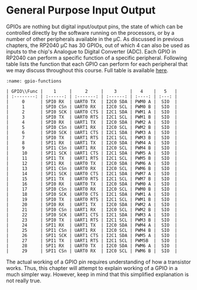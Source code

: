 # General Purpose Input Output
GPIOs are nothing but digital input/output pins, the state of which can be controlled directly by the software running on the processors, or by a number of other peripherals available in the &mu;C. As discussed in previous chapters, the RP2040 &mu;C has 30 GPIOs, out of which 4 can also be used as inputs to the chip's Analogue to Digital Converter (ADC). Each GPIO in RP2040 can perform a specific function of a specific peripheral. Following table lists the function that each GPIO can perform for each peripheral that we may discuss throughout this course. Full table is available [here](https://raspberrypi.github.io/pico-sdk-doxygen/group__hardware__gpio.html).
```{table}
:name: gpio-functions

| GPIO\\Func |    1     |     2     |    3     |   4    |   5   |
| :--------: | :------: | :-------: | :------: | :----: | :---: |
|     0      | SPI0 RX  | UART0 TX  | I2C0 SDA | PWM0 A |  SIO  |
|     1      | SPI0 CSn | UART0 RX  | I2C0 SCL | PWM0 B |  SIO  |
|     2      | SPI0 SCK | UART0 CTS | I2C1 SDA | PWM1 A |  SIO  |
|     3      | SPI0 TX  | UART0 RTS | I2C1 SCL | PWM1 B |  SIO  |
|     4      | SPI0 RX  | UART1 TX  | I2C0 SDA | PWM2 A |  SIO  |
|     5      | SPI0 CSn | UART1 RX  | I2C0 SCL | PWM2 B |  SIO  |
|     6      | SPI0 SCK | UART1 CTS | I2C1 SDA | PWM3 A |  SIO  |
|     7      | SPI0 TX  | UART1 RTS | I2C1 SCL | PWM3 B |  SIO  |
|     8      | SPI1 RX  | UART1 TX  | I2C0 SDA | PWM4 A |  SIO  |
|     9      | SPI1 CSn | UART1 RX  | I2C0 SCL | PWM4 B |  SIO  |
|     10     | SPI1 SCK | UART1 CTS | I2C1 SDA | PWM5 A |  SIO  |
|     11     | SPI1 TX  | UART1 RTS | I2C1 SCL | PWM5 B |  SIO  |
|     12     | SPI1 RX  | UART0 TX  | I2C0 SDA | PWM6 A |  SIO  |
|     13     | SPI1 CSn | UART0 RX  | I2C0 SCL | PWM6 B |  SIO  |
|     14     | SPI1 SCK | UART0 CTS | I2C1 SDA | PWM7 A |  SIO  |
|     15     | SPI1 TX  | UART0 RTS | I2C1 SCL | PWM7 B |  SIO  |
|     16     | SPI0 RX  | UART0 TX  | I2C0 SDA | PWM0 A |  SIO  |
|     17     | SPI0 CSn | UART0 RX  | I2C0 SCL | PWM0 B |  SIO  |
|     18     | SPI0 SCK | UART0 CTS | I2C1 SDA | PWM1 A |  SIO  |
|     19     | SPI0 TX  | UART0 RTS | I2C1 SCL | PWM1 B |  SIO  |
|     20     | SPI0 RX  | UART1 TX  | I2C0 SDA | PWM2 A |  SIO  |
|     21     | SPI0 CSn | UART1 RX  | I2C0 SCL | PWM2 B |  SIO  |
|     22     | SPI0 SCK | UART1 CTS | I2C1 SDA | PWM3 A |  SIO  |
|     23     | SPI0 TX  | UART1 RTS | I2C1 SCL | PWM3 B |  SIO  |
|     24     | SPI1 RX  | UART1 TX  | I2C0 SDA | PWM4 A |  SIO  |
|     25     | SPI1 CSn | UART1 RX  | I2C0 SCL | PWM4 B |  SIO  |
|     26     | SPI1 SCK | UART1 CTS | I2C1 SDA | PWM5 A |  SIO  |
|     27     | SPI1 TX  | UART1 RTS | I2C1 SCL | PWM5B  |  SIO  |
|     28     | SPI1 RX  | UART0 TX  | I2C0 SDA | PWM6 A |  SIO  |
|     29     | SPI1 CSn | UART0 RX  | I2C0 SCL | PWM6 B |  SIO  |
```
The actual working of a GPIO pin requires understanding of how a transistor works. Thus, this chapter will attempt to explain working of a GPIO in a much simpler way. However, keep in mind that this simplified explanation is not really true.
```{tableofcontents}
```